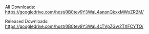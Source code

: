 All Downloads: https://googledrive.com/host/0B0tev9Y3WaL4anpnQkxxMWxZR2M/

Released Downloads: https://googledrive.com/host/0B0tev9Y3WaL4cTVpZGw2TXFCYTQ/